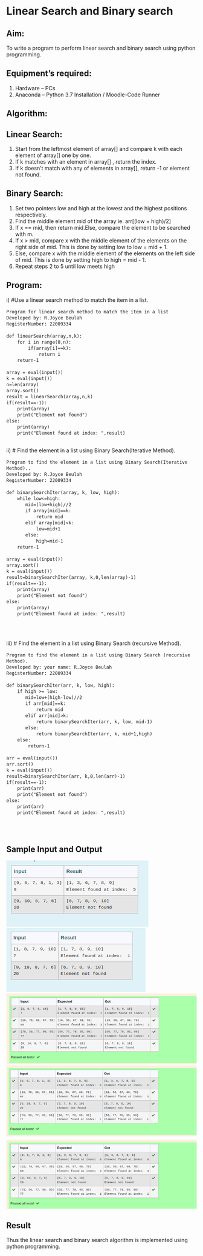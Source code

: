 # Linear Search and Binary search
## Aim:
To write a program to perform linear search and binary search using python programming.
## Equipment’s required:
1.	Hardware – PCs
2.	Anaconda – Python 3.7 Installation / Moodle-Code Runner
## Algorithm:
## Linear Search:
1.	Start from the leftmost element of array[] and compare k with each element of array[] one by one.
2.	If k matches with an element in array[] , return the index.
3.	If k doesn’t match with any of elements in array[], return -1 or element not found.
## Binary Search:
1.	Set two pointers low and high at the lowest and the highest positions respectively.
2.	Find the middle element mid of the array ie. arr[(low + high)/2]
3.	If x == mid, then return mid.Else, compare the element to be searched with m.
4.	If x > mid, compare x with the middle element of the elements on the right side of mid. This is done by setting low to low = mid + 1.
5.	Else, compare x with the middle element of the elements on the left side of mid. This is done by setting high to high = mid - 1.
6.	Repeat steps 2 to 5 until low meets high
## Program:
i)	#Use a linear search method to match the item in a list.
```
Program for linear search method to match the item in a list
Developed by: R.Joyce Beulah
RegisterNumber: 22009334 

def linearSearch(array,n,k):
    for i in range(0,n):
        if(array[i]==k):
            return i
    return-1
    
array = eval(input())
k = eval(input())
n=len(array)
array.sort()
result = linearSearch(array,n,k)
if(result==-1):
    print(array)
    print("Element not found")
else:
    print(array)
    print("Element found at index: ",result)


```
ii)	# Find the element in a list using Binary Search(Iterative Method).
```
Program to find the element in a list using Binary Search(Iterative Method)..
Developed by: R.Joyce Beulah
RegisterNumber: 22009334

def binarySearchIter(array, k, low, high):
    while low<=high:
       mid=(low+high)//2
       if array[mid]==k:
           return mid
       elif array[mid]<k:
           low=mid+1
       else:
           high=mid-1
    return-1
    
array = eval(input())
array.sort()
k = eval(input())
result=binarySearchIter(array, k,0,len(array)-1)
if(result==-1):
    print(array)
    print("Element not found")
else:
    print(array)
    print("Element found at index: ",result)




```
iii)	# Find the element in a list using Binary Search (recursive Method).
```
Program to find the element in a list using Binary Search (recursive Method).
Developed by: your name: R.Joyce Beulah
RegisterNumber: 22009334

def binarySearchIter(arr, k, low, high):
    if high >= low:
       mid=low+(high-low)//2
       if arr[mid]==k:
           return mid
       elif arr[mid]>k:
           return binarySearchIter(arr, k, low, mid-1) 
       else:
           return binarySearchIter(arr, k, mid+1,high)
    else:
        return-1
    
arr = eval(input())
arr.sort()
k = eval(input())
result=binarySearchIter(arr, k,0,len(arr)-1)
if(result==-1):
    print(arr)
    print("Element not found")
else:
    print(arr)
    print("Element found at index: ",result)




```
## Sample Input and Output
![sample input 1](/sample%20input.png)
![sample input 2](/sample%20input%202.png)
![output 1](/ot1.png)
![output 2](/ot2.png)
![output 3](/ot3.png)




## Result
Thus the linear search and binary search algorithm is implemented using python programming.
